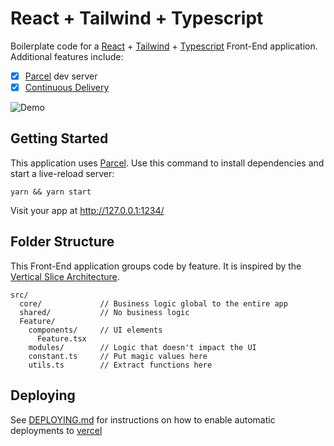 # React + Tailwind + Typescript

Boilerplate code for a [React](https://reactjs.org/) + [Tailwind](https://tailwindcss.com/) + [Typescript](https://www.typescriptlang.org/) Front-End application. Additional features include:

- [x] [Parcel] dev server
- [x] [Continuous Delivery](./.github/workflows/deploy.yml) 

![Demo](https://i.ibb.co/7kyVSZX/image.png)

## Getting Started

This application uses [Parcel].
Use this command to install dependencies and start a live-reload server:

```
yarn && yarn start
```

Visit your app at http://127.0.0.1:1234/

[parcel]: https://parceljs.org/

## Folder Structure

This Front-End application groups code by feature.
It is inspired by the [Vertical Slice Architecture].

```
src/
  core/             // Business logic global to the entire app
  shared/           // No business logic
  Feature/
    components/     // UI elements
      Feature.tsx
    modules/        // Logic that doesn't impact the UI
    constant.ts     // Put magic values here
    utils.ts        // Extract functions here
```

[vertical slice architecture]: https://www.youtube.com/watch?v=cVVMbuKmNes

## Deploying

See [DEPLOYING.md](./DEPLOYING.md) for instructions on how to enable automatic deployments to [vercel]

[vercel]: https://vercel.com/